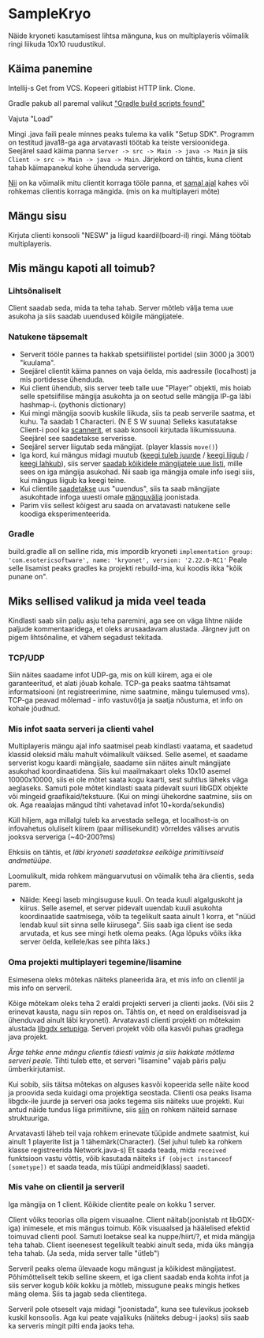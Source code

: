 # SampleKryo

Näide kryoneti kasutamisest lihtsa mänguna, kus on multiplayeris võimalik ringi liikuda 10x10 ruudustikul. 

## Käima panemine
Intellij-s Get from VCS. Kopeeri gitlabist HTTP link. Clone.

Gradle pakub all paremal valikut ["Gradle build scripts found"](https://i.imgur.com/I0cSoiq.png)

Vajuta "Load"

Mingi .java faili peale minnes peaks tulema ka valik "Setup SDK". Programm on testitud java18-ga aga arvatavasti töötab ka teiste versioonidega. Seejärel saad käima panna `Server -> src -> Main -> java -> Main` ja siis `Client -> src -> Main -> java -> Main`. Järjekord on tähtis, kuna client tahab käimapanekul kohe ühenduda serveriga.

[Nii](https://i.imgur.com/0ANqn39.png) on ka võimalik mitu clientit korraga tööle panna, et [samal ajal](https://i.imgur.com/3XYjNmh.png) kahes või rohkemas clientis korraga mängida. (mis on ka multiplayeri mõte)

## Mängu sisu
Kirjuta clienti konsooli "NESW" ja liigud kaardil(board-il) ringi. Mäng töötab multiplayeris.

## Mis mängu kapoti all toimub?

### Lihtsõnaliselt
Client saadab seda, mida ta teha tahab. Server mõtleb välja tema uue asukoha ja siis saadab uuendused kõigile mängijatele.

### Natukene täpsemalt
- Serverit tööle pannes ta hakkab spetsiifilistel portidel (siin 3000 ja 3001) "kuulama".
- Seejärel clientit käima pannes on vaja öelda, mis aadressile (localhost) ja mis portidesse ühenduda.
- Kui client ühendub, siis server teeb talle uue "Player" objekti, mis hoiab selle spetsiifilise mängija asukohta ja on seotud selle mängija IP-ga läbi hashmap-i. (pythonis dictionary)
- Kui mingi mängija soovib kuskile liikuda, siis ta peab serverile saatma, et kuhu. Ta saadab 1 Characteri. (N E S W suuna) Selleks kasutatakse Client-i pool ka [scannerit](https://i.imgur.com/NRTyZ3E.png), et saab konsooli kirjutada liikumissuuna. Seejärel see saadetakse serverisse.
- Seejärel server liigutab seda mängijat. (player klassis `move()`)
- Iga kord, kui mängus midagi muutub ([keegi tuleb juurde](https://i.imgur.com/bmVnBJE.png) / [keegi liigub](https://i.imgur.com/WaWN5Ka.png) / [keegi lahkub](https://i.imgur.com/pvCaUrX.png)), siis server [saadab kõikidele mängijatele uue listi](https://i.imgur.com/RK69ay9.png), mille sees on iga mängija asukohad. Nii saab iga mängija omale info isegi siis, kui mängus liigub ka keegi teine.
- Kui clientile [saadetakse](https://i.imgur.com/Z1XA5IQ.png) uus "uuendus", siis ta saab mängijate asukohtade infoga uuesti omale [mänguvälja](https://i.imgur.com/0nqBszu.png) joonistada.
- Parim viis sellest kõigest aru saada on arvatavasti natukene selle koodiga eksperimenteerida.

### Gradle
build.gradle all on selline rida, mis impordib kryoneti 
`implementation group: 'com.esotericsoftware', name: 'kryonet', version: '2.22.0-RC1'` Peale selle lisamist peaks gradles ka projekti rebuild-ima, kui koodis ikka "kõik punane on".

## Miks sellised valikud ja mida veel teada
Kindlasti saab siin palju asju teha paremini, aga see on väga lihtne näide paljude kommentaaridega, et oleks arusaadavam alustada. Järgnev jutt on pigem lihtsõnaline, et vähem segadust tekitada.

### TCP/UDP
Siin näites saadame infot UDP-ga, mis on küll kiirem, aga ei ole garanteeritud, et alati jõuab kohale. TCP-ga peaks saatma tähtsamat informatsiooni (nt registreerimine, nime saatmine, mängu tulemused vms). TCP-ga peavad mõlemad - info vastuvõtja ja saatja nõustuma, et info on kohale jõudnud. 

### Mis infot saata serveri ja clienti vahel
Multiplayeris mängu ajal info saatmisel peab kindlasti vaatama, et saadetud klassid oleksid mälu mahult võimalikult väiksed. 
Selle asemel, et saadame serverist kogu kaardi mängijale, saadame siin näites ainult mängijate asukohad koordinaatidena. 
Siis kui maailmakaart oleks 10x10 asemel 10000x10000, siis ei ole mõtet saata kogu kaarti, sest suhtlus läheks väga aeglaseks. 
Samuti pole mõtet kindlasti saata pidevalt suuri libGDX objekte või mingeid graafikaid/tekstuure. (Kui on mingi ühekordne saatmine, siis on ok. Aga reaalajas mängud tihti vahetavad infot 10+korda/sekundis)

Küll hiljem, aga millalgi tuleb ka arvestada sellega, et localhost-is on infovahetus oluliselt kiirem (paar millisekundit) võrreldes välises arvutis jooksva serveriga (~40-200?ms)

Ehksiis on tähtis, et *läbi kryoneti saadetakse eelkõige primitiivseid andmetüüpe*.

Loomulikult, mida rohkem mänguarvutusi on võimalik teha ära clientis, seda parem. 
- Näide: Keegi laseb mingisuguse kuuli. On teada kuuli algalguskoht ja kiirus. Selle asemel, et server pidevalt uuendab kuuli asukohta koordinaatide saatmisega, võib ta tegelikult saata ainult 1 korra, et "nüüd lendab kuul siit sinna selle kiirusega". Siis saab iga client ise seda arvutada, et kus see mingi hetk olema peaks. (Aga lõpuks võiks ikka server öelda, kellele/kas see pihta läks.)


### Oma projekti multiplayeri tegemine/lisamine
Esimesena oleks mõtekas näiteks planeerida ära, et mis info on clientil ja mis info on serveril.

Kõige mõtekam oleks teha 2 eraldi projekti serveri ja clienti jaoks. (Või siis 2 erinevat kausta, nagu siin repos on. Tähtis on, et need on eraldiseisvad ja ühenduvad ainult läbi kryoneti). Arvatavasti clienti projekti on mõtekaim alustada [libgdx setupiga](https://libgdx.com/wiki/start/project-generation). Serveri projekt võib olla kasvõi puhas gradlega java projekt.

*Ärge tehke enne mängu clientis täiesti valmis ja siis hakkate mõtlema serveri peale.* Tihti tuleb ette, et serveri "lisamine" vajab päris palju ümberkirjutamist. 

Kui sobib, siis täitsa mõtekas on alguses kasvõi kopeerida selle näite kood ja proovida seda kuidagi oma projektiga seostada. Clienti osa peaks lisama libgdx-ile juurde ja serveri osa jaoks tegema siis näiteks uue projekti. Kui antud näide tundus liiga primitiivne, siis [siin](https://github.com/EsotericSoftware/kryonet/tree/master/examples/com/esotericsoftware/kryonet/examples) on rohkem näiteid sarnase struktuuriga.

Arvatavasti läheb teil vaja rohkem erinevate tüüpide andmete saatmist, kui ainult 1 playerite list ja 1 tähemärk(Character). (Sel juhul tuleb ka rohkem klasse registreerida Network.java-s) Et saada teada, mida `received` funktsioon vastu võttis, võib kasutada näiteks `if (object instanceof [sometype])` et saada teada, mis tüüpi andmeid(klass) saadeti.

### Mis vahe on clientil ja serveril
Iga mängija on 1 client. Kõikide clientite peale on kokku 1 server.

Client võiks teoorias olla pigem visuaalne. Client näitab(joonistab nt libGDX-iga) inimesele, et mis mängus toimub. Kõik visuaalsed ja häälelised efektid toimuvad clienti pool. Samuti loetakse seal ka nuppe/hiirt/?, et mida mängija teha tahab.
Client iseenesest tegelikult teabki ainult seda, mida üks mängija teha tahab. (Ja seda, mida server talle "ütleb")

Serveril peaks olema ülevaade kogu mängust ja kõikidest mängijatest. Põhimõtteliselt tekib selline skeem, et iga client saadab enda kohta infot ja siis server kogub kõik kokku ja mõtleb, missugune peaks mingis hetkes mäng olema. Siis ta jagab seda clientitega.

Serveril pole otseselt vaja midagi "joonistada", kuna see tulevikus jookseb kuskil konsoolis. Aga kui peate vajalikuks (näiteks debug-i jaoks) siis saab ka serveris mingit pilti enda jaoks teha.
